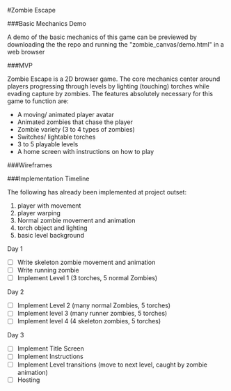 #Zombie Escape

###Basic Mechanics Demo

A demo of the basic mechanics of this game can be previewed by downloading the
the repo and running the "zombie_canvas/demo.html" in a web browser

###MVP

Zombie Escape is a 2D browser game. The core mechanics center around players
progressing through levels by lighting (touching) torches while evading capture
by zombies. The features absolutely necessary for this game to function are:

* A moving/ animated player avatar
* Animated zombies that chase the player
* Zombie variety (3 to 4 types of zombies)
* Switches/ lightable torches
* 3 to 5 playable levels
* A home screen with instructions on how to play

###Wireframes

###Implementation Timeline

The following has already been implemented at project outset:

1) player with movement
2) player warping
3) Normal zombie movement and animation
4) torch object and lighting
5) basic level background

Day 1

- [ ] Write skeleton zombie movement and animation
- [ ] Write running zombie
- [ ] Implement Level 1 (3 torches, 5 normal Zombies)

Day 2

- [ ] Implement Level 2 (many normal Zombies, 5 torches)
- [ ] Implement level 3 (many runner zombies, 5 torches)
- [ ] Implement level 4 (4 skeleton zombies, 5 torches)

Day 3

- [ ] Implement Title Screen
- [ ] Implement Instructions
- [ ] Implement Level transitions (move to next level, caught by zombie animation)
- [ ] Hosting
